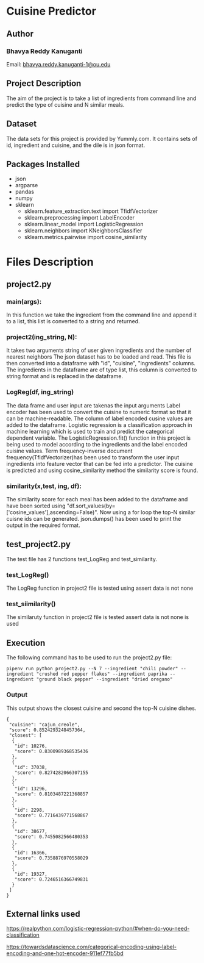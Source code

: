 # Cuisine Predictor

## Author

### Bhavya Reddy Kanuganti

Email: bhavya.reddy.kanuganti-1@ou.edu

## Project Description

The aim of the project is to take a list of ingredients from command line
and predict the type of cuisine and N similar meals. 

## Dataset

The data sets for this project is provided by Yummly.com. It contains sets of id, 
ingredient and cuisine, and the dile is in json format.

## Packages Installed

- json
- argparse
- pandas
- numpy
- sklearn
  - sklearn.feature_extraction.text import TfidfVectorizer
  - sklearn.preprocessing import LabelEncoder
  - sklearn.linear_model import LogisticRegression
  - sklearn.neighbors import KNeighborsClassifier
  - sklearn.metrics.pairwise import cosine_similarity
# Files Description
## project2.py
### main(args):
In this function we take the ingredient from the command line and append it 
to a list, this list is converted to a string and returned.
### project2(ing_string, N):
It takes two arguments string of user given ingredients and the number of nearest neighbors
The json dataset has to be loaded and read. This file is then
converted into a dataframe with "id", "cuisine", "ingredients"
columns. The ingredients in the dataframe are of type list, this
column is converted to string format and is replaced in the dataframe.
### LogReg(df, ing_string)
The data frame and user input are takenas the input arguments
Label encoder has been used to convert the cuisine to numeric 
format so that it can be machine-readable. The column of label encoded 
cusine values are added to the dataframe.
Logistic regression is a classification approach in machine learning
which is used to train and predict the categorical dependent variable. 
The LogisticRegression.fit() function in this project is being used to 
model according to the ingredients and the label encoded cuisine values.
Term frequency-inverse document frequency(TfidfVectorizer)has been used 
to transform the user input ingredients into feature vector that can be
fed into a predictor. The cuisine is predicted and using cosine_similarity
method the similarity score is found.
### similarity(x,test, ing, df):
The similarity score for each meal has been added to the dataframe and
have been sorted using "df.sort_values(by=['cosine_values'],ascending=False)".
Now using a for loop the top-N similar cuisne ids can be generated.
json.dumps() has been used to print the output in the required format.

## test_project2.py

The test file has 2 functions test_LogReg and test_similarity.
### test_LogReg()
The LogReg function in project2 file is tested using assert data is not none
### test_siimilarity()
The similaruty function in project2 file is tested  assert data is not none is used
## Execution
The following command has to be used to run the project2.py file:
```
pipenv run python project2.py --N 7 --ingredient "chili powder" --ingredient "crushed red pepper flakes" --ingredient paprika --ingredient "ground black pepper" --ingredient "dried oregano"
```

### Output
This output shows the closest cuisine and second the top-N cuisine dishes.
```
{
 "cuisine": "cajun_creole",
 "score": 0.8524293248457364,
 "closest": [
  {
   "id": 10276,
   "score": 0.8300989368535436
  },
  {
   "id": 37038,
   "score": 0.8274282066307155
  },
  {
   "id": 13296,
   "score": 0.8103487221368857
  },
  {
   "id": 2298,
   "score": 0.7716439771568867
  },
  {
   "id": 38677,
   "score": 0.7455082566480353
  },
  {
   "id": 16366,
   "score": 0.7358876970558029
  },
  {
   "id": 19327,
   "score": 0.7246516366749831
  }
 ]
}
```

## External links used
https://realpython.com/logistic-regression-python/#when-do-you-need-classification

https://towardsdatascience.com/categorical-encoding-using-label-encoding-and-one-hot-encoder-911ef77fb5bd
